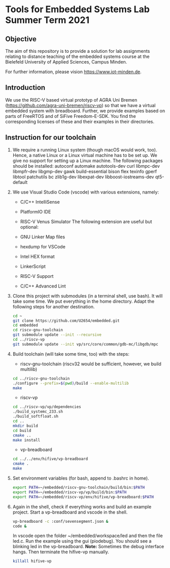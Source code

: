 # Tools for Embedded Systems Lab Summer Term 2021

## Objective
The aim of this repository is to provide a solution for lab assignments relating to distance teaching of the embedded systems course at the Bielefeld University of Applied Sciences, Campus Minden.

For further information, please vision https://www.iot-minden.de. 

## Introduction

We use the RISC-V based virtual prototyp of AGRA Uni Bremen (https://github.com/agra-uni-bremen/riscv-vp) so that we have a virtual embedded system with breadboard. Further, we provide examples based on parts of FreeRTOS and of SiFive Freedom-E-SDK. You find the corresponding licenses of these and their examples in their directories. 

## Instruction for our toolchain
1. We require a running Linux system (though macOS would work, too). Hence, a native Linux or a Linux virtual machine has to be set up. We give no support for setting up a Linux machine. The following packages should be installed: autoconf automake autotools-dev curl libmpc-dev libmpfr-dev libgmp-dev gawk build-essential bison flex texinfo gperf libtool patchutils bc zlib1g-dev libexpat-dev libboost-iostreams-dev qt5-default

2. We use Visual Studio Code (vscode) with various extensions, namely: 

	- C/C++ IntelliSense
	- PlatformIO IDE
	- RISC-V Venus Simulator
	The following extension are useful but optional:

	 - GNU Linker Map files
	  - hexdump for VSCode
	- Intel HEX format
	- LinkerScript
	- RISC-V Support
	- C/C++ Advanced Lint

3. Clone this project with submodules (in a terminal shell, use bash). It will take some time. We put everything in the home directory. Adapt the following steps for another destination. 
	```bash
	cd ~
	git clone https://github.com/U2654/embedded.git
	cd embedded
	cd riscv-gnu-toolchain
	git submodule update --init --recursive
	cd ../riscv-vp
	git submodule update --init vp/src/core/common/gdb-mc/libgdb/mpc
	```

4. Build toolchain (will take some time, too) with the steps:
	- riscv-gnu-toolchain (riscv32 would be sufficient, however, we build multilib)
	```bash
	cd ../riscv-gnu-toolchain
	./configure --prefix=$(pwd)/build --enable-multilib
	make
	```
	- riscv-vp
	```bash
	cd ../riscv-vp/vp/dependencies
	./build_systemc_233.sh
	./build_softfloat.sh
	cd ..
	mkdir build
	cd build
	cmake ..
	make install
	```
	- vp-breadboard
	```bash
	cd ../../env/hifive/vp-breadboard
	cmake .
	make
	```

5. Set environment variables (for bash, append to .bashrc in home).
	```bash
	export PATH=~/embedded/riscv-gnu-toolchain/build/bin:$PATH
	export PATH=~/embedded/riscv-vp/vp/build/bin:$PATH
	export PATH=~/embedded/riscv-vp/env/hifive/vp-breadboard:$PATH
	```

6. Again in the shell, check if everything works and build an example project. Start a vp-breadboard and vscode in the shell.
	```bash
	vp-breadboard -c :conf/sevensegment.json &
	code &
	```
	In vscode open the folder \~/embedded/workspace/led and then the file led.c. Run the example using the gui (piodebug). You should see a blinking led in the vp-breadboard. 
	**Note:** Sometimes the debug interface hangs. Then terminate the hifive-vp manually.
	```bash
	killall hifive-vp
	```



